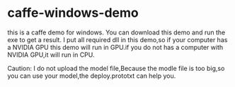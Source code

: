 # caffe-windows-demo
this is a caffe demo for windows.
You can download this demo and run the exe to get a result.
I put all required dll in this demo,so if your computer has a NVIDIA GPU this demo will run in GPU.if you do not has a computer with NVIDIA GPU,it will run in CPU.


Caution:
I do not upload the model file,Because the modle file is too big,so you can use your model,the deploy.prototxt can help you.
